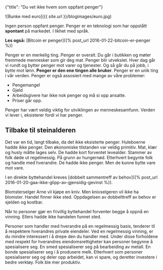 {"title": "Du vet ikke hvem som oppfant penger"}

![Bunke med euro]({{ site.url }}/blogimages/euro.jpg)

Ingen person oppfant penger. Penger er en teknologi som har oppstått **spontant** på markedet.
I likhet med språk.

**Les også:** [Bitcoin er penger]({% post_url 2016-01-22-bitcoin-er-penger %})

Penger er en merkelig ting. Penger er overalt. Du går i butikken og møter fremmede
mennesker som gir deg mat. Penger blir utvekslet. Hver dag går vi rundt og bytter penger mot varer og tjenester.
Og så går du på jobb, i bytte mot lønn. **Penger er den ene tingen alle bruker**.
Penger er en unik ting i vår verden. Penger er også assosiert med mange av våre problemer:

* Pengemangel
* Gjeld
* Arbeidsgivere har ikke nok penger og må si opp ansatte.
* Priser går opp.

Penger har vært veldig viktig for utviklingen av menneskesamfunn. Verden vi lever i, eksisterer
fordi vi har penger.

## Tilbake til steinalderen

Det var en tid, langt tilbake, da det ikke eksisterte penger. Huleboerne hadde ikke penger.
Den økonomiske tilstanden var veldig primitiv. Mat, klær og husly måtte lages selv.
De hadde kort forventet levealder. Stammer av folk døde ut regelmessig. På grunn av hungernød.
Etterhvert begynte folk og handle med hverandre. De hadde ikke penger. Men de kunne bytte vare mot vare.

I en direkte byttehandel kreves [dobbelt sammentreff av behov]({% post_url 2016-01-20-gaa-ikke-glipp-av-gjensidig-gevinst %}).

Blomsterselger Arne vil kjøpe en kniv. Men knivselgeren vil ikke ha blomster. Handel finner ikke sted.
Oppdagelsen av dobbelttreff av behov er sjelden og kostbar.

Når to personer gjør en frivillig byttehandel forventer begge å oppnå en vinning.
Ellers hadde ikke handelen funnet sted.

Personer som handler med hverandre på en regelmessig basis, tenderer til å respektere hverandres
private eiendeler. Ved en regelmessig vinning, er du mindre interessert i å drepe den du handler med.
Under disse forholdene med respekt for hverandres eiendomsrettigheter kan personer begynne å spesialisere
seg. En smed spesialiserer seg på bearbeiding av metall. En bonde spesialiserer seg i å produsere melk.
Etterhvert som personer spesialiserer seg og deler opp arbeidet, kan vi spare, og deretter 
investere i bedre verktøy. Folk ble mer produktiv.

